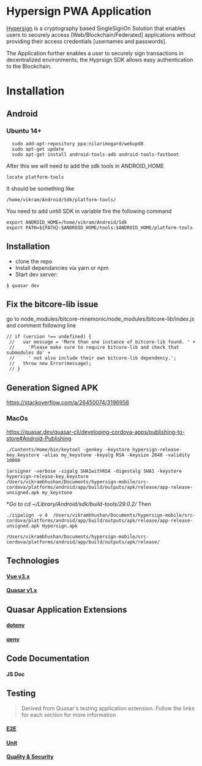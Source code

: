 # Hypersign PWA Application
[Hypersign](http://www.hypermine.in/hypersign/) is a cryptography based SingleSignOn Solution that enables users to securely access [Web/Blockchain/Federated] applications without providing their access credentials [usernames and passwords].

The Application further enables a user to securely sign transactions in decentralized environments; the Hyprsign SDK allows easy authentication to the Blockchain.

# Installation

## Android 

### Ubuntu 14+

  ```
    sudo add-apt-repository ppa:nilarimogard/webupd8
    sudo apt-get update
    sudo apt-get install android-tools-adb android-tools-fastboot
  ```
  After this we will need to add the sdk tools in ANDROID_HOME

  ```
  locate platform-tools
  ```

  It should be something like 

  ```
  /home/vikram/Android/Sdk/platform-tools/
  ```

  You need to add untill SDK in variable fire the following command
  
  ```
  export ANDROID_HOME=/home/vikram/Android/Sdk
  export PATH=${PATH}:$ANDROID_HOME/tools:$ANDROID_HOME/platform-tools
  ```
  
## **Installation**
- clone the repo
- Install dependancies via yarn or npm
- Start dev server:

```$ quasar dev```

## Fix the bitcore-lib issue

 go to node_modules/bitcore-mnemonic/node_modules/bitcore-lib/index.js and comment following line

 ```
 // if (version !== undefined) {
  //   var message = 'More than one instance of bitcore-lib found. ' +
  //     'Please make sure to require bitcore-lib and check that submodules do' +
  //     ' not also include their own bitcore-lib dependency.';
  //   throw new Error(message);
  // }
  ```
  
## Generation Signed APK

https://stackoverflow.com/a/26450074/3196956

### MacOs

https://quasar.dev/quasar-cli/developing-cordova-apps/publishing-to-store#Android-Publishing

```
./Contents/Home/bin/keytool -genkey -keystore hypersign-release-key.keystore -alias my_keystone -keyalg RSA -keysize 2048 -validity 10000
```

```
jarsigner -verbose -sigalg SHA1withRSA -digestalg SHA1 -keystore hypersign-release-key.keystore /Users/vikrambhushan/Documents/hypersign-mobile/src-cordova/platforms/android/app/build/outputs/apk/release/app-release-unsigned.apk my_keystone
```

**Go to cd ~/Library/Android/sdk/build-tools/29.0.2/* 
Then
```
./zipalign -v 4  /Users/vikrambhushan/Documents/hypersign-mobile/src-cordova/platforms/android/app/build/outputs/apk/release/app-release-unsigned.apk Hypersign.apk
```

```
/Users/vikrambhushan/Documents/hypersign-mobile/src-cordova/platforms/android/app/build/outputs/apk/release/
```


## **Technologies**
#### [Vue v3.x](https://vuejs.org/)
#### [Quasar v1.x](https://v1.quasar-framework.org/)

## **Quasar Application Extensions**
#### [dotenv](https://github.com/quasarframework/app-extension-dotenv)
#### [qenv](https://github.com/quasarframework/app-extension-qenv)

## **Code Documentation**
#### JS Doc

## **Testing**
> Derived from Quasar's testing application extension. Follow the links for each section for more information
#### [E2E](http://www.hypermine.in/hypersign/)
#### [Unit](https://testing.quasar-framework.org/#unit-testing)
#### [Quality & Security](https://testing.quasar-framework.org/#quality-auditing)
